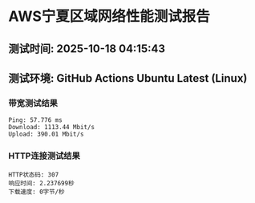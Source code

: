 # AWS宁夏区域网络性能测试报告
## 测试时间: 2025-10-18 04:15:43
## 测试环境: GitHub Actions Ubuntu Latest (Linux)

### 带宽测试结果
```
Ping: 57.776 ms
Download: 1113.44 Mbit/s
Upload: 390.01 Mbit/s
```

### HTTP连接测试结果
```
HTTP状态码: 307
响应时间: 2.237699秒
下载速度: 0字节/秒
```

